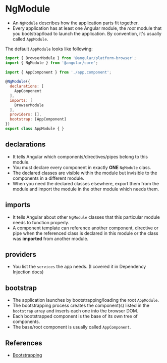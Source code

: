 # NgModule

- An `NgModule` describes how the application parts fit together.
- Every application has at least one Angular module, the *root* module that you bootstrap/load to launch the application. By convention, it's usually called `AppModule`.



The default `AppModule` looks like following:

```javascript
import { BrowserModule } from '@angular/platform-browser';
import { NgModule } from '@angular/core';
 
import { AppComponent } from './app.component';
 
@NgModule({
  declarations: [
    AppComponent
  ],
  imports: [
    BrowserModule
  ],
  providers: [],
  bootstrap: [AppComponent]
})
export class AppModule { }
```



## declarations 

- It tells Angular which components/directives/pipes belong to this module.
- You must declare every component in exactly **ONE** `NgModule` class.
- The declared classes are visible within the module but invisible to the components in a different module.
- When you need the declared classes elsewhere, export them from the module and import the module in the other module which needs them.



## imports

- It tells Angular about other `NgModule` classes that this particular module needs to function properly.
- A component template can reference another component, directive or pipe when the referenced class is declared in this module or the class was **imported** from another module.



## providers

- You list the `services` the app needs. (I covered it in Dependency Injection docs)



## bootstrap

- The application launches by bootstrapping/loading the root `AppModule`. 
- The bootstrapping process creates the component(s) listed in the `bootstrap` array and inserts each one into the browser DOM.
- Each bootstrapped component is the base of its own tree of components.
- The base/root component is usually called `AppComponent`.





## References

- [Bootstrapping](https://angular.io/guide/bootstrapping)